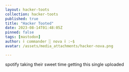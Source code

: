 ```yaml
---
layout: hacker-toots
collection: hacker-toots
published: true
title: "Hacker Tooted"
date: 2023-08-14T01:48:05Z
pinned: false
tags: [mastodon]
author: ⸸ commander ░ nova ⸸ :~$
avatar: /assets/media_attachments/hacker-nova.png

---
```


<p>spotify taking their sweet time getting this single uploaded</p>


